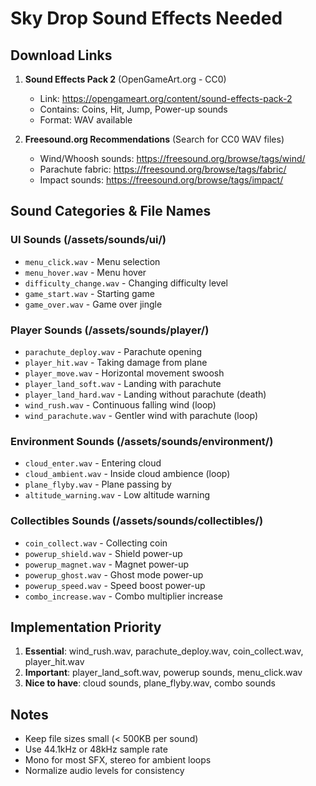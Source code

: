 # Sky Drop Sound Effects Needed

## Download Links
1. **Sound Effects Pack 2** (OpenGameArt.org - CC0)
   - Link: https://opengameart.org/content/sound-effects-pack-2
   - Contains: Coins, Hit, Jump, Power-up sounds
   - Format: WAV available

2. **Freesound.org Recommendations** (Search for CC0 WAV files)
   - Wind/Whoosh sounds: https://freesound.org/browse/tags/wind/
   - Parachute fabric: https://freesound.org/browse/tags/fabric/
   - Impact sounds: https://freesound.org/browse/tags/impact/

## Sound Categories & File Names

### UI Sounds (/assets/sounds/ui/)
- `menu_click.wav` - Menu selection
- `menu_hover.wav` - Menu hover
- `difficulty_change.wav` - Changing difficulty level
- `game_start.wav` - Starting game
- `game_over.wav` - Game over jingle

### Player Sounds (/assets/sounds/player/)
- `parachute_deploy.wav` - Parachute opening
- `player_hit.wav` - Taking damage from plane
- `player_move.wav` - Horizontal movement swoosh
- `player_land_soft.wav` - Landing with parachute
- `player_land_hard.wav` - Landing without parachute (death)
- `wind_rush.wav` - Continuous falling wind (loop)
- `wind_parachute.wav` - Gentler wind with parachute (loop)

### Environment Sounds (/assets/sounds/environment/)
- `cloud_enter.wav` - Entering cloud
- `cloud_ambient.wav` - Inside cloud ambience (loop)
- `plane_flyby.wav` - Plane passing by
- `altitude_warning.wav` - Low altitude warning

### Collectibles Sounds (/assets/sounds/collectibles/)
- `coin_collect.wav` - Collecting coin
- `powerup_shield.wav` - Shield power-up
- `powerup_magnet.wav` - Magnet power-up
- `powerup_ghost.wav` - Ghost mode power-up
- `powerup_speed.wav` - Speed boost power-up
- `combo_increase.wav` - Combo multiplier increase

## Implementation Priority
1. **Essential**: wind_rush.wav, parachute_deploy.wav, coin_collect.wav, player_hit.wav
2. **Important**: player_land_soft.wav, powerup sounds, menu_click.wav
3. **Nice to have**: cloud sounds, plane_flyby.wav, combo sounds

## Notes
- Keep file sizes small (< 500KB per sound)
- Use 44.1kHz or 48kHz sample rate
- Mono for most SFX, stereo for ambient loops
- Normalize audio levels for consistency